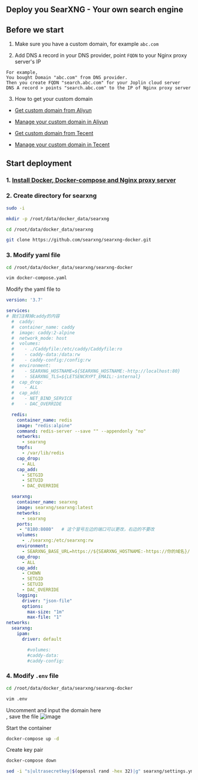 ## Deploy you SearXNG - Your own search engine

## Before we start

1. Make sure you have a custom domain, for example `abc.com`

2. Add DNS `A` record in your DNS provider, point `FQDN` to your Nginx proxy server's IP
```
For example,
You bought Domain "abc.com" from DNS provider.
Then you create FQDN "search.abc.com" for your Joplin cloud server
DNS A record > points "search.abc.com" to the IP of Nginx proxy server
```
3. How to get your custom domain
* [Get custom domain from Aliyun](https://wanwang.aliyun.com/domain/)

* [Manage your custom domain in Aliyun](https://account.aliyun.com/login/login.htm?oauth_callback=http%3A%2F%2Fdc.console.aliyun.com%2Fnext%2Findex%3Fspm%3D5176.2020520207.recommends.ddomain.606c4c12SpdlTJ#/domain/list/all-domain)

* [Get custom domain from Tecent](https://cloud.tencent.com/act/pro/domain_sales?fromSource=gwzcw.6927084.6927084.6927084&utm_medium=cpc&utm_id=gwzcw.6927084.6927084.6927084&bd_vid=11313871833741623980)

* [Manage your custom domain in Tecent](https://cloud.tencent.com/login?s_url=https%3A%2F%2Fconsole.cloud.tencent)


## Start deployment

### 1. [Install Docker, Docker-compose and Nginx proxy server](https://github.com/guguji666666/Docker)

### 2. Create directory for searxng
```sh
sudo -i
```

```sh
mkdir -p /root/data/docker_data/searxng
```

```sh
cd /root/data/docker_data/searxng
```

```sh
git clone https://github.com/searxng/searxng-docker.git
```

### 3. Modify yaml file

```sh
cd /root/data/docker_data/searxng/searxng-docker
```

```sh
vim docker-compose.yaml
```

Modify the yaml file to
```yml
version: '3.7'

services:
# 我们注释掉caddy的内容
  #  caddy:
  #  container_name: caddy
  #  image: caddy:2-alpine
  #  network_mode: host
  #  volumes:
  #    - ./Caddyfile:/etc/caddy/Caddyfile:ro
  #    - caddy-data:/data:rw
  #    - caddy-config:/config:rw
  #  environment:
  #    - SEARXNG_HOSTNAME=${SEARXNG_HOSTNAME:-http://localhost:80}
  #    - SEARXNG_TLS=${LETSENCRYPT_EMAIL:-internal}
  #  cap_drop:
  #    - ALL
  #  cap_add:
  #    - NET_BIND_SERVICE
  #    - DAC_OVERRIDE

  redis:
    container_name: redis
    image: "redis:alpine"
    command: redis-server --save "" --appendonly "no"
    networks:
      - searxng
    tmpfs:
      - /var/lib/redis
    cap_drop:
      - ALL
    cap_add:
      - SETGID
      - SETUID
      - DAC_OVERRIDE

  searxng:
    container_name: searxng
    image: searxng/searxng:latest
    networks:
      - searxng
    ports:
     - "8180:8080"   # 这个冒号左边的端口可以更改，右边的不要改
    volumes:
      - ./searxng:/etc/searxng:rw
    environment:
      - SEARXNG_BASE_URL=https://${SEARXNG_HOSTNAME:-https://你的域名}/
    cap_drop:
      - ALL
    cap_add:
      - CHOWN
      - SETGID
      - SETUID
      - DAC_OVERRIDE
    logging:
      driver: "json-file"
      options:
        max-size: "1m"
        max-file: "1"
networks:
  searxng:
    ipam:
      driver: default

        #volumes:
        #caddy-data:
        #caddy-config:
```

### 4. Modify `.env` file

```sh
cd /root/data/docker_data/searxng/searxng-docker
```

```sh
vim .env
```
Uncomment and input the domain here <br>, save the file
![image](https://user-images.githubusercontent.com/96930989/234164490-413262e0-2d82-4be5-958d-a536ac1f6c1a.png)

Start the container
```sh
docker-compose up -d
```

Create key pair
```sh
docker-compose down
```

```sh
sed -i "s|ultrasecretkey|$(openssl rand -hex 32)|g" searxng/settings.yml
```


